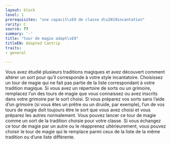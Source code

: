 ```yaml
---
layout: block
level: 1
prerequisites: "une capacit\xE9 de classe d\u2019incantation"
rarity: C
source: ??
summary: '-'
title: "tour de magie adapt\xE9"
titleEN: Adapted Cantrip
traits:
- general

---
```


<p>Vous avez étudié plusieurs traditions magiques et avez découvert comment altérer un sort pour qu’il corresponde à votre style incantatoire. Choisissez un tour de magie qui ne fait pas partie de la liste correspondant à votre tradition magique. Si vous avez un répertoire de sorts ou un grimoire, remplacez l’un des tours de magie que vous connaissez ou avez inscrits dans votre grimoire par le sort choisi. Si vous préparez vos sorts sans l’aide d’un grimoire (si vous êtes un prêtre ou un druide, par exemple), l’un de vos tours de magie doit toujours être le sort que vous avez choisi et vous préparez les autres normalement. Vous pouvez lancer ce tour de magie comme un sort de la tradition choisie pour votre classe. Si vous échangez ce tour de magie par un autre ou le réapprenez ultérieurement, vous pouvez choisir le tour de magie qui le remplace parmi ceux de la liste de la même tradition ou d’une liste différente.</p>